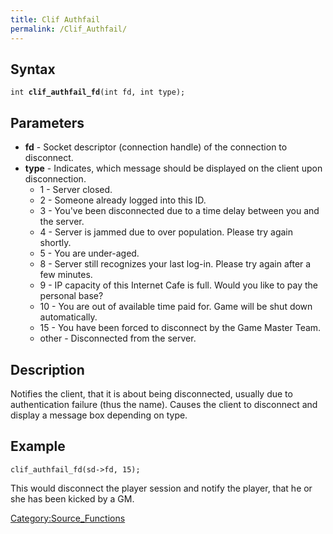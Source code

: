 ```yaml
---
title: Clif Authfail
permalink: /Clif_Authfail/
---
```


Syntax
------

`int `**`clif_authfail_fd`**`(int fd, int type);`

Parameters
----------

-   **fd** - Socket descriptor (connection handle) of the connection to disconnect.
-   **type** - Indicates, which message should be displayed on the client upon disconnection.
    -   1 - Server closed.
    -   2 - Someone already logged into this ID.
    -   3 - You've been disconnected due to a time delay between you and the server.
    -   4 - Server is jammed due to over population. Please try again shortly.
    -   5 - You are under-aged.
    -   8 - Server still recognizes your last log-in. Please try again after a few minutes.
    -   9 - IP capacity of this Internet Cafe is full. Would you like to pay the personal base?
    -   10 - You are out of available time paid for. Game will be shut down automatically.
    -   15 - You have been forced to disconnect by the Game Master Team.
    -   other - Disconnected from the server.

Description
-----------

Notifies the client, that it is about being disconnected, usually due to authentication failure (thus the name). Causes the client to disconnect and display a message box depending on type.

Example
-------

`clif_authfail_fd(sd->fd, 15);`

This would disconnect the player session and notify the player, that he or she has been kicked by a GM.

[Category:Source_Functions](Source_Functions)